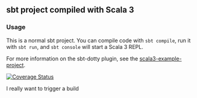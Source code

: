 ## sbt project compiled with Scala 3

### Usage

This is a normal sbt project. You can compile code with `sbt compile`, run it with `sbt run`, and `sbt console` will start a Scala 3 REPL.

For more information on the sbt-dotty plugin, see the
[scala3-example-project](https://github.com/scala/scala3-example-project/blob/main/README.md).

<a href='https://coveralls.io/github/corneliusbokelmann/project?branch=master'><img src='https://coveralls.io/repos/github/corneliusbokelmann/project/badge.svg?branch=master' alt='Coverage Status' /></a>

I really want to trigger a build

